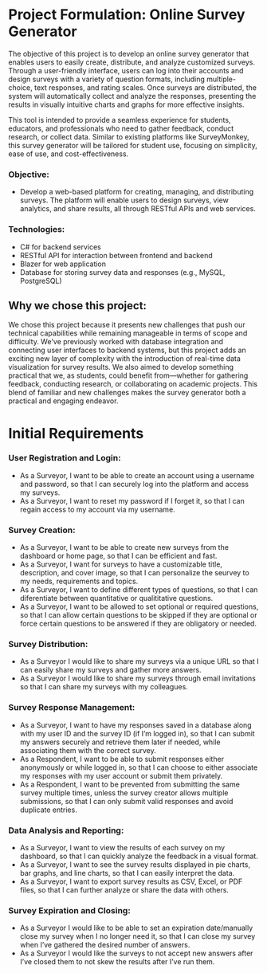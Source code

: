 # Project Formulation: Online Survey Generator

The objective of this project is to develop an online survey generator that enables users to easily create, distribute, and analyze customized surveys. Through a user-friendly interface, users can log into their accounts and design surveys with a variety of question formats, including multiple-choice, text responses, and rating scales. Once surveys are distributed, the system will automatically collect and analyze the responses, presenting the results in visually intuitive charts and graphs for more effective insights.

This tool is intended to provide a seamless experience for students, educators, and professionals who need to gather feedback, conduct research, or collect data. Similar to existing platforms like SurveyMonkey, this survey generator will be tailored for student use, focusing on simplicity, ease of use, and cost-effectiveness.

### Objective:
* Develop a web-based platform for creating, managing, and distributing surveys. The platform will enable users to design surveys, view analytics, and share results, all through RESTful APIs and web services.

### Technologies:
* C# for backend services
* RESTful API for interaction between frontend and backend
* Blazer for web application
* Database for storing survey data and responses (e.g., MySQL, PostgreSQL)

## Why we chose this project:

We chose this project because it presents new challenges that push our technical capabilities while remaining manageable in terms of scope and difficulty. We've previously worked with database integration and connecting user interfaces to backend systems, but this project adds an exciting new layer of complexity with the introduction of real-time data visualization for survey results. We also aimed to develop something practical that we, as students, could benefit from—whether for gathering feedback, conducting research, or collaborating on academic projects. This blend of familiar and new challenges makes the survey generator both a practical and engaging endeavor.

# Initial Requirements

### User Registration and Login:
* As a Surveyor, I want to be able to create an account using a username and password, so that I can securely log into the platform and access my surveys.
* As a Surveyor, I want to reset my password if I forget it, so that I can regain access to my account via my username.

### Survey Creation:
* As a Surveyor, I want to be able to create new surveys from the dashboard or home page, so that I can be efficient and fast.
* As a Surveyor, I want for surveys to have a customizable title, description, and cover image, so that I can personalize the seurvey to my needs, requirements and topics.
* As a Surveyor, I want to define different types of questions, so that I can diferentiate between quantitative or qualititative questions.
* As a Surveyor, I want to be allowed to set optional or required questions, so that I can allow certain questions to be skipped if they are optional or force certain questions to be answered if they are obligatory or needed.

### Survey Distribution:
* As a Surveyor I would like to share my surveys via a unique URL so that I can easily share my surveys and gather more answers.
* As a Surveyor I would like to share my surveys through email invitations so that I can share my surveys with my colleagues.
  
### Survey Response Management:
* As a Surveyor, I want to have my responses saved in a database along with my user ID and the survey ID (if I’m logged in), so that I can submit my answers securely and retrieve them later if needed, while associating them with the correct survey.
* As a Respondent, I want to be able to submit responses either anonymously or while logged in, so that I can choose to either associate my responses with my user account or submit them privately.
* As a Respondent, I want to be prevented from submitting the same survey multiple times, unless the survey creator allows multiple submissions, so that I can only submit valid responses and avoid duplicate entries.

### Data Analysis and Reporting:
* As a Surveyor, I want to view the results of each survey on my dashboard, so that I can quickly analyze the feedback in a visual format.
* As a Surveyor, I want to see the survey results displayed in pie charts, bar graphs, and line charts, so that I can easily interpret the data.
* As a Surveyor, I want to export survey results as CSV, Excel, or PDF files, so that I can further analyze or share the data with others.

### Survey Expiration and Closing:
* As a Surveyor I would like to be able to set an expiration date/manually close my survey when I no longer need it, so that I can close my survey when I’ve gathered the desired number of answers.
* As a Surveyor I would like the surveys to not accept new answers after I’ve closed them to not skew the results after I’ve run them.


